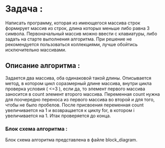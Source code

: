 #  Задача :

Написать программу, которая из имеющегося массива строк формирует массив из строк, длина которых меньше либо равна 3 символа. Первоначальный массив можно ввести с клавиатуры, либо задать на старте выполнения алгоритма. При решение не рекомендуется пользоваться коллекциями, лучше обойтись исключительно массивами. 

## Описание алгоритма :

Задается два массива, оба одинаковой такой длины. Описывается метод, в котором цикл соразмерный длине массива, внутри цикла проверка условия ( <=3 ), если да, то элемент первого массива заносится в count элемент второго массива. Переменная count нужна для поочередно переноса из первого массива во второй и для того, чтобы не было пробелов. После присвоения переменная count увеличивается на 1 и возвращается к циклу for, в котором i увеличивается на 1. Итак проверяется до конца.

### Блок схема алгоритма : 

Блок схема алгоритма представлена в файле 
block_diagram. 

